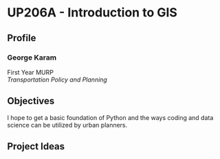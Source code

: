 # UP206A - Introduction to GIS
## Profile
### George Karam
First Year MURP <br> 
*Transportation Policy and Planning*
## Objectives
I hope to get a basic foundation of Python and the ways coding and data science can be utilized by urban planners.
## Project Ideas
